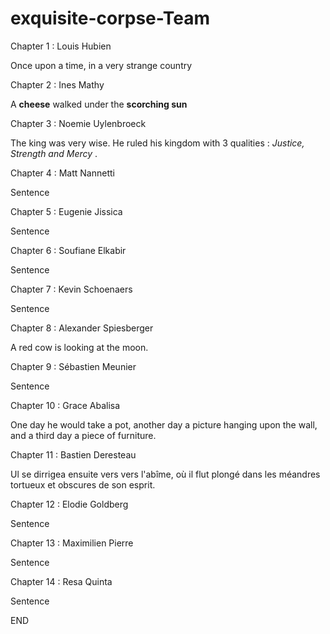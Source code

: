 # exquisite-corpse-Team

Chapter 1 : Louis Hubien 

Once upon a time, in a very strange country

Chapter 2 : Ines Mathy

A **cheese** walked under the **scorching sun**

Chapter 3 : Noemie Uylenbroeck

The king was very wise. He ruled his kingdom with 3 qualities : *Justice, Strength and Mercy* .

Chapter 4 : Matt Nannetti

Sentence

Chapter 5 : Eugenie Jissica

Sentence

Chapter 6 : Soufiane Elkabir

Sentence

Chapter 7 : Kevin Schoenaers

Sentence

Chapter 8 : Alexander Spiesberger

A red cow is looking at the moon.

Chapter 9 : Sébastien Meunier

Sentence

Chapter 10 : Grace Abalisa

One day he would take a pot, another day a picture hanging upon the wall, and a third day a piece of furniture.

Chapter 11 : Bastien Deresteau

Ul se dirrigea ensuite vers vers l'abîme, où il flut plongé dans les méandres tortueux et obscures de son esprit. 

Chapter 12 : Elodie Goldberg

Sentence 

Chapter 13 : Maximilien Pierre

Sentence

Chapter 14 : Resa Quinta

Sentence

END
